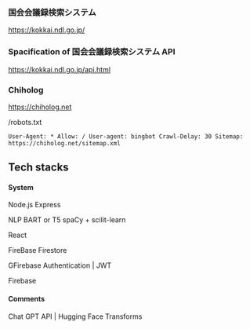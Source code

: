 ### 国会会議録検索システム
https://kokkai.ndl.go.jp/

### Spacification of 国会会議録検索システム API
https://kokkai.ndl.go.jp/api.html

### Chiholog
https://chiholog.net

/robots.txt
```
User-Agent: * Allow: / User-agent: bingbot Crawl-Delay: 30 Sitemap: https://chiholog.net/sitemap.xml
```

## Tech stacks
#### System
Node.js
Express

NLP
BART or T5
spaCy + scilit-learn

React

FireBase Firestore

GFirebase Authentication
| JWT

Firebase


#### Comments
Chat GPT API | Hugging Face Transforms